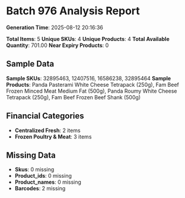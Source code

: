# Batch 976 Analysis Report

**Generation Time**: 2025-08-12 20:16:36

**Total Items**: 5
**Unique SKUs**: 4
**Unique Products**: 4
**Total Available Quantity**: 701.00
**Near Expiry Products**: 0

## Sample Data
**Sample SKUs**: 32895463, 12407516, 16586238, 32895464
**Sample Products**: Panda Pasterami White Cheese Tetrapack (250g), Fam Beef Frozen Minced Meat Medium Fat (500g), Panda Roumy White Cheese Tetrapack (250g), Fam Beef Frozen Beef Shank (500g)

## Financial Categories
- **Centralized Fresh**: 2 items
- **Frozen Poultry & Meat**: 3 items

## Missing Data
- **Skus**: 0 missing
- **Product_ids**: 0 missing
- **Product_names**: 0 missing
- **Barcodes**: 2 missing
